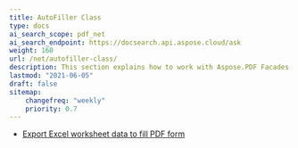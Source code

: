 ```yaml
---
title: AutoFiller Class
type: docs
ai_search_scope: pdf_net
ai_search_endpoint: https://docsearch.api.aspose.cloud/ask
weight: 160
url: /net/autofiller-class/
description: This section explains how to work with Aspose.PDF Facades with AutoFiller Class.
lastmod: "2021-06-05"
draft: false
sitemap:
    changefreq: "weekly"
    priority: 0.7
---
```


- [Export Excel worksheet data to fill PDF form](/pdf/net/export-excel-worksheet-data-to-fill-pdf-form/)
